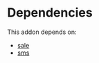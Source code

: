 # Dependencies

This addon depends on:

- [sale](https://github.com/bringout/oca-ocb-sale/tree/b79cef0fc454482466e93989011360a14a738822/odoo-bringout-oca-ocb-sale)
- [sms](https://github.com/bringout/oca-ocb-mail/tree/2dc809464e48860dddf786981d61e5e473bcca60/odoo-bringout-oca-ocb-sms)
